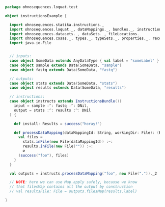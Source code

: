 
```scala
package ohnosequences.loquat.test

object instructionsExample {

  import ohnosequences.statika.instructions._
  import ohnosequences.loquat._, dataMappings._, bundles._, instructions._
  import ohnosequences.datasets._, dataSets._, fileLocations._
  import ohnosequences.cosas._, types._, typeSets._, properties._, records._
  import java.io.File


  // inputs:
  case object SomeData extends AnyDataType { val label = "someLabel" }
  case object sample extends Data(SomeData, "sample")
  case object fastq extends Data(SomeData, "fastq")

  // outputs:
  case object stats extends Data(SomeData, "stats")
  case object results extends Data(SomeData, "results")

  // instructions:
  case object instructs extends InstructionsBundle()(
    input = sample :^: fastq :^: DNil,
    output = stats :^: results :^: DNil
  ) {

    def install: Results = success("horay!")

    def processDataMapping(dataMappingId: String, workingDir: File): (Results, OutputFiles) = {
      val files =
        stats.inFile(new File(dataMappingId)) :~:
        results.inFile(new File("")) :~:
        ∅
      (success("foo"), files)
    }
  }

  val outputs = instructs.processDataMapping("foo", new File("."))._2

  // NOTE: here we can use Map.apply safely, because we know
  // that filesMap contains all the output by construction
  // val resultsFile: File = outputs.filesMap(results.label)

}

```




[main/scala/ohnosequences/nisperito/bundles/InstructionsBundle.scala]: ../../../../main/scala/ohnosequences/nisperito/bundles/InstructionsBundle.scala.md
[main/scala/ohnosequences/nisperito/bundles/LogUploaderBundle.scala]: ../../../../main/scala/ohnosequences/nisperito/bundles/LogUploaderBundle.scala.md
[main/scala/ohnosequences/nisperito/bundles/ManagerBundle.scala]: ../../../../main/scala/ohnosequences/nisperito/bundles/ManagerBundle.scala.md
[main/scala/ohnosequences/nisperito/bundles/TerminationDaemonBundle.scala]: ../../../../main/scala/ohnosequences/nisperito/bundles/TerminationDaemonBundle.scala.md
[main/scala/ohnosequences/nisperito/bundles/WorkerBundle.scala]: ../../../../main/scala/ohnosequences/nisperito/bundles/WorkerBundle.scala.md
[main/scala/ohnosequences/nisperito/Config.scala]: ../../../../main/scala/ohnosequences/nisperito/Config.scala.md
[main/scala/ohnosequences/nisperito/dataMappings.scala]: ../../../../main/scala/ohnosequences/nisperito/dataMappings.scala.md
[main/scala/ohnosequences/nisperito/Nisperito.scala]: ../../../../main/scala/ohnosequences/nisperito/Nisperito.scala.md
[main/scala/ohnosequences/nisperito/Utils.scala]: ../../../../main/scala/ohnosequences/nisperito/Utils.scala.md
[test/scala/ohnosequences/nisperito/dataMappings.scala]: dataMappings.scala.md
[test/scala/ohnosequences/nisperito/instructions.scala]: instructions.scala.md